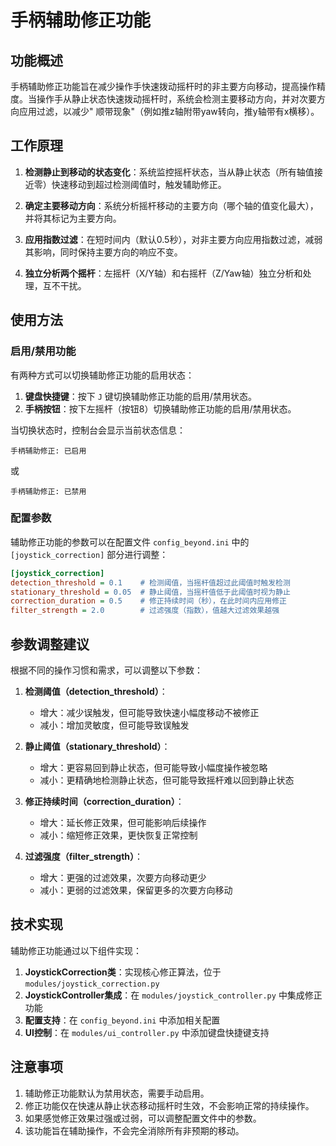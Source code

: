 # 手柄辅助修正功能

## 功能概述

手柄辅助修正功能旨在减少操作手快速拨动摇杆时的非主要方向移动，提高操作精度。当操作手从静止状态快速拨动摇杆时，系统会检测主要移动方向，并对次要方向应用过滤，以减少"
顺带现象"（例如推z轴附带yaw转向，推y轴带有x横移）。

## 工作原理

1. **检测静止到移动的状态变化**：系统监控摇杆状态，当从静止状态（所有轴值接近零）快速移动到超过检测阈值时，触发辅助修正。

2. **确定主要移动方向**：系统分析摇杆移动的主要方向（哪个轴的值变化最大），并将其标记为主要方向。

3. **应用指数过滤**：在短时间内（默认0.5秒），对非主要方向应用指数过滤，减弱其影响，同时保持主要方向的响应不变。

4. **独立分析两个摇杆**：左摇杆（X/Y轴）和右摇杆（Z/Yaw轴）独立分析和处理，互不干扰。

## 使用方法

### 启用/禁用功能

有两种方式可以切换辅助修正功能的启用状态：

1. **键盘快捷键**：按下 `J` 键切换辅助修正功能的启用/禁用状态。
2. **手柄按钮**：按下左摇杆（按钮8）切换辅助修正功能的启用/禁用状态。

当切换状态时，控制台会显示当前状态信息：

```
手柄辅助修正: 已启用
```

或

```
手柄辅助修正: 已禁用
```

### 配置参数

辅助修正功能的参数可以在配置文件 `config_beyond.ini` 中的 `[joystick_correction]` 部分进行调整：

```ini
[joystick_correction]
detection_threshold = 0.1    # 检测阈值，当摇杆值超过此阈值时触发检测
stationary_threshold = 0.05  # 静止阈值，当摇杆值低于此阈值时视为静止
correction_duration = 0.5    # 修正持续时间（秒），在此时间内应用修正
filter_strength = 2.0        # 过滤强度（指数），值越大过滤效果越强
```

## 参数调整建议

根据不同的操作习惯和需求，可以调整以下参数：

1. **检测阈值（detection_threshold）**：
    - 增大：减少误触发，但可能导致快速小幅度移动不被修正
    - 减小：增加灵敏度，但可能导致误触发

2. **静止阈值（stationary_threshold）**：
    - 增大：更容易回到静止状态，但可能导致小幅度操作被忽略
    - 减小：更精确地检测静止状态，但可能导致摇杆难以回到静止状态

3. **修正持续时间（correction_duration）**：
    - 增大：延长修正效果，但可能影响后续操作
    - 减小：缩短修正效果，更快恢复正常控制

4. **过滤强度（filter_strength）**：
    - 增大：更强的过滤效果，次要方向移动更少
    - 减小：更弱的过滤效果，保留更多的次要方向移动

## 技术实现

辅助修正功能通过以下组件实现：

1. **JoystickCorrection类**：实现核心修正算法，位于 `modules/joystick_correction.py`
2. **JoystickController集成**：在 `modules/joystick_controller.py` 中集成修正功能
3. **配置支持**：在 `config_beyond.ini` 中添加相关配置
4. **UI控制**：在 `modules/ui_controller.py` 中添加键盘快捷键支持

## 注意事项

1. 辅助修正功能默认为禁用状态，需要手动启用。
2. 修正功能仅在快速从静止状态移动摇杆时生效，不会影响正常的持续操作。
3. 如果感觉修正效果过强或过弱，可以调整配置文件中的参数。
4. 该功能旨在辅助操作，不会完全消除所有非预期的移动。